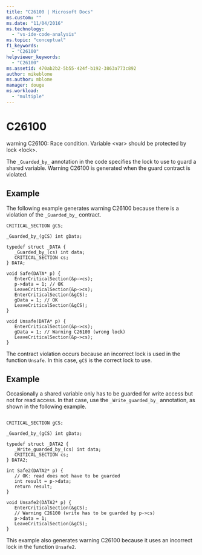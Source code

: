 ```yaml
---
title: "C26100 | Microsoft Docs"
ms.custom: ""
ms.date: "11/04/2016"
ms.technology: 
  - "vs-ide-code-analysis"
ms.topic: "conceptual"
f1_keywords: 
  - "C26100"
helpviewer_keywords: 
  - "C26100"
ms.assetid: 470ab2b2-5b55-424f-b192-3863a773c892
author: mikeblome
ms.author: mblome
manager: douge
ms.workload: 
  - "multiple"
---
```

# C26100
warning C26100: Race condition. Variable \<var> should be protected by lock \<lock>.  
  
 The `_Guarded_by_` annotation in the code specifies the lock to use to guard a shared variable. Warning C26100 is generated when the guard contract is violated.  
  
## Example  
 The following example generates warning C26100 because there is a violation of the `_Guarded_by_` contract.  
  
```  
CRITICAL_SECTION gCS;   
  
_Guarded_by_(gCS) int gData;   
  
typedef struct _DATA {   
   _Guarded_by_(cs) int data;   
   CRITICAL_SECTION cs;   
} DATA;   
  
void Safe(DATA* p) {   
   EnterCriticalSection(&p->cs);   
   p->data = 1; // OK   
   LeaveCriticalSection(&p->cs);   
   EnterCriticalSection(&gCS);   
   gData = 1; // OK   
   LeaveCriticalSection(&gCS);   
}   
  
void Unsafe(DATA* p) {   
   EnterCriticalSection(&p->cs);   
   gData = 1; // Warning C26100 (wrong lock)   
   LeaveCriticalSection(&p->cs);   
}  
```  
  
 The contract violation occurs because an incorrect lock is used in the function `Unsafe`. In this case, `gCS` is the correct lock to use.  
  
## Example  
 Occasionally a shared variable only has to be guarded for write access but not for read access. In that case, use the `_Write_guarded_by_` annotation, as shown in the following example.  
  
```  
  
CRITICAL_SECTION gCS;   
  
_Guarded_by_(gCS) int gData;   
  
typedef struct _DATA2 {   
   _Write_guarded_by_(cs) int data;   
   CRITICAL_SECTION cs;   
} DATA2;   
  
int Safe2(DATA2* p) {   
   // OK: read does not have to be guarded   
   int result = p->data;   
   return result;   
}   
  
void Unsafe2(DATA2* p) {   
   EnterCriticalSection(&gCS);   
   // Warning C26100 (write has to be guarded by p->cs)   
   p->data = 1;   
   LeaveCriticalSection(&gCS);   
}   
```  
  
 This example also generates warning C26100 because it uses an incorrect lock in the function `Unsafe2`.